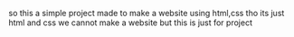 so this a simple project made to make a website using html,css tho its just html and css we cannot make a website but this is just for project
